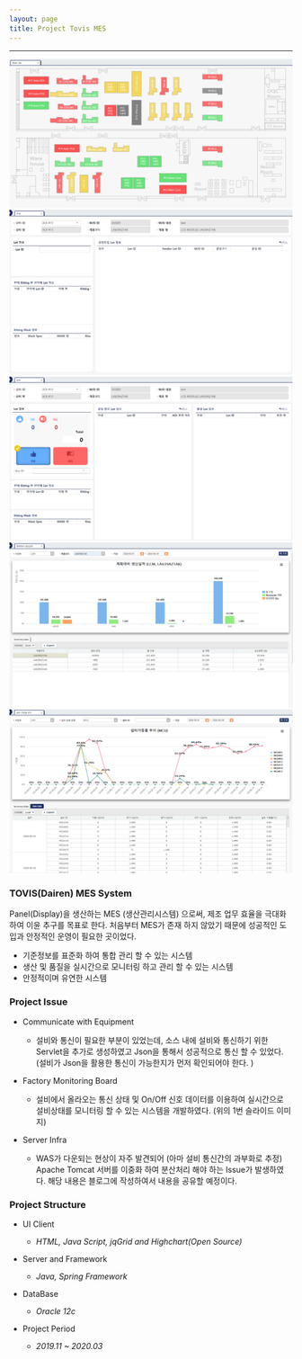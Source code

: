 ```yaml
---
layout: page
title: Project Tovis MES
---
```


<hr>
<div class="work_outer">
	<div class="swiper-container">
		<div class="swiper-wrapper">
		  <div class="swiper-slide"><img src="/assets/img/tovis/tovis_slide_1.png"></div>
		  <div class="swiper-slide"><img src="/assets/img/tovis/tovis_slide_2.png"></div>
		  <div class="swiper-slide"><img src="/assets/img/tovis/tovis_slide_3.png"></div>
		  <div class="swiper-slide"><img src="/assets/img/tovis/tovis_slide_4.png"></div>
		  <div class="swiper-slide"><img src="/assets/img/tovis/tovis_slide_5.png"></div>
		</div>
		<div class="swiper-button-next"></div>
		<div class="swiper-button-prev"></div>
	</div>
</div>

<!-- Swiper JS -->

<script src="/assets/scripts/swiper.min.js"></script>

<!-- Initialize Swiper -->
<script>
	var swiper = new Swiper('.swiper-container', {
    navigation: {
		nextEl: '.swiper-button-next',
        prevEl: '.swiper-button-prev',
		},
    });
</script>


### TOVIS(Dairen) MES System  
Panel(Display)을 생산하는 MES (생산관리시스템) 으로써,  제조 업무 효율을 극대화 하여 이윤 추구를 목표로 한다.  처음부터 MES가 존재 하지 않았기 때문에 성공적인 도입과 안정적인 운영이 필요한 곳이었다. 

* 기준정보를 표준화 하여 통합 관리 할 수 있는 시스템
* 생산 및 품질을 실시간으로 모니터링 하고 관리 할 수 있는 시스템 
* 안정적이며 유연한 시스템 

### Project Issue
* Communicate with Equipment 
  * 설비와 통신이 필요한 부분이 있었는데, 소스 내에 설비와 통신하기 위한 Servlet을 추가로 생성하였고 Json을 통해서 성공적으로 통신 할 수 있었다.  (설비가 Json을 활용한 통신이 가능한지가 먼저 확인되어야 한다. )

* Factory Monitoring Board
  * 설비에서 올라오는 통신 상태 및 On/Off 신호 데이터를 이용하여 실시간으로 설비상태를 모니터링 할 수 있는 시스템을 개발하였다.  (위의 1번 슬라이드 이미지)

* Server Infra
  * WAS가 다운되는 현상이 자주 발견되어 (아마 설비 통신간의 과부화로 추정) Apache Tomcat 서버를 이중화 하여 분산처리 해야 하는 Issue가 발생하였다. 해당 내용은 블로그에 작성하여서 내용을 공유할 예정이다. 

### Project Structure
* UI Client
  * <i>HTML, Java Script, jqGrid and Highchart(Open Source)</i>
  
* Server and Framework
  * <i>Java, Spring Framework</i>
  
* DataBase
  * <i>Oracle 12c</i>
  
* Project Period
  * <i>2019.11 ~ 2020.03</i>

    
  
  
	




